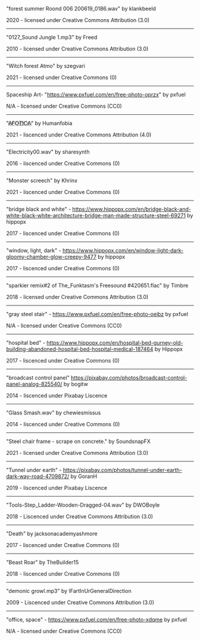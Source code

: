"forest summer Roond 006 200619_0186.wav" 
by klankbeeld

2020 - licensed under 
Creative Commons Attribution (3.0)

---

"0127_Sound Jungle 1.mp3"
by Freed

2010 - licensed under 
Creative Commons Attribution (3.0)

---

"Witch forest Atmo"
by szegvari

2021 - licensed under
Creative Commons (0)

---

Spaceship Art- "https://www.pxfuel.com/en/free-photo-oprzx"
by pxfuel

N/A - licensed under 
Creative Commons (CC0)

---

"A҉F҉O҉T҉I҉C҉A҉"
by Humanfobia

2021 - liscenced under 
Creative Commons Attribution (4.0)

---

"Electricity00.wav"
by sharesynth

2016 - liscenced under 
Creative Commons (0)

---

"Monster screech"
by Khrinx

2021 - liscenced under
Creative Commons (0)

---

"bridge black and white" - https://www.hippopx.com/en/bridge-black-and-white-black-white-architecture-bridge-man-made-structure-steel-69271
by hippopx

2017 - liscenced under 
Creative Commons (0)

---

"window, light, dark" - https://www.hippopx.com/en/window-light-dark-gloomy-chamber-glow-creepy-9477
by hippopx

2017 - liscenced under
Creative Commons (0)

---

"sparkier remix#2 of The_Funktasm's Freesound #420651.flac"
by Timbre

2018 - licensed under 
Creative Commons Attribution (3.0)

---

"gray steel stair" - https://www.pxfuel.com/en/free-photo-oeibz
by pxfuel

N/A - licensed under 
Creative Commons (CC0)

---

"hospital bed" - https://www.hippopx.com/en/hospital-bed-gurney-old-building-abandoned-hospital-bed-hospital-medical-187464
by Hippopx

2017 - liscenced under 
Creative Commons (0)

---

"broadcast control panel" https://pixabay.com/photos/broadcast-control-panel-analog-825540/
by bogitw

2014 - liscenced under Pixabay Liscence

---

"Glass Smash.wav"
by chewiesmissus

2014 - liscenced under
Creative Commons (0)

---

"Steel chair frame - scrape on concrete."
by SoundsnapFX

2021 - licensed under 
Creative Commons Attribution (3.0)

---

"Tunnel under earth" - https://pixabay.com/photos/tunnel-under-earth-dark-way-road-4709872/
by GoranH

2019 - liscenced under Pixabay Liscence

---

"Tools-Step_Ladder-Wooden-Dragged-04.wav"
by DWOBoyle

2018 - Liscenced under 
Creative Commons Attribution (3.0)

---

"Death"
by jacksonacademyashmore

2017 - liscenced under
Creative Commons (0)

---

"Beast Roar"
by TheBuilder15

2018 - liscenced under
Creative Commons (0)

---

"demonic growl.mp3"
by IFartInUrGeneralDirection

2009 - Liscenced under 
Creative Commons Attribution (3.0)

---

 "office, space" - https://www.pxfuel.com/en/free-photo-xdqme
 by pxfuel
 
N/A - licensed under 
Creative Commons (CC0)

